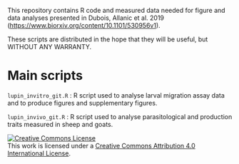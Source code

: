 This repository contains R code and measured data needed for figure and data analyses presented in Dubois, Allanic et al. 2019 (https://www.biorxiv.org/content/10.1101/530956v1).

These scripts are distributed in the hope that they will be useful,
but WITHOUT ANY WARRANTY.


# Main scripts
```lupin_invitro_git.R``` : R script used to analyse larval migration assay data and to produce figures and supplementary figures.

```lupin_invivo_git.R``` : R script used to analyse parasitological and production traits measured in sheep and goats.

<a rel="license" href="http://creativecommons.org/licenses/by/4.0/"><img alt="Creative Commons License" style="border-width:0" src="https://i.creativecommons.org/l/by/4.0/88x31.png" /></a><br />This work is licensed under a <a rel="license" href="http://creativecommons.org/licenses/by/4.0/">Creative Commons Attribution 4.0 International License</a>.

